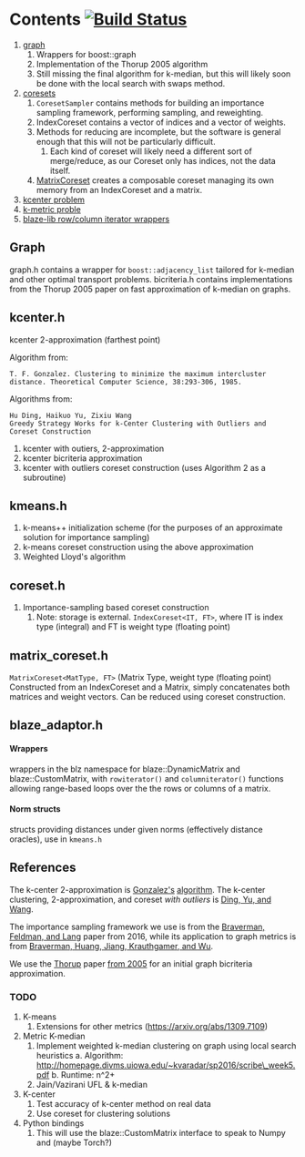 # Contents [![Build Status](https://travis-ci.com/dnbaker/fgc.svg?token=nzWL3kpck4ymqu9SdesD&branch=master)](https://travis-ci.com/dnbaker/fgc)

1. [graph](#Graph)
    1. Wrappers for boost::graph
    2. Implementation of the Thorup 2005 algorithm
      1. Still missing the final algorithm for k-median, but this will likely soon be done with the local search with swaps method.
2. [coresets](#coreseth)
    1. `CoresetSampler` contains methods for building an importance sampling framework, performing sampling, and reweighting.
    2. IndexCoreset contains a vector of indices and a vector of weights.
    3. Methods for reducing are incomplete, but the software is general enough that this will not be particularly difficult.
        1. Each kind of coreset will likely need a different sort of merge/reduce, as our Coreset only has indices, not the data itself.
    4. [MatrixCoreset](#matrix_coreseth) creates a composable coreset managing its own memory from an IndexCoreset and a matrix.
3. [kcenter problem](#kcenterh)
4. [k-metric proble](#kmeansh)
5. [blaze-lib row/column iterator wrappers](#blaze_adaptorh)



## Graph

graph.h contains a wrapper for `boost::adjacency_list` tailored for k-median and other optimal transport problems.
bicriteria.h contains implementations from the Thorup 2005 paper on fast approximation of k-median on graphs.

## kcenter.h

kcenter 2-approximation (farthest point)

Algorithm from:
```
T. F. Gonzalez. Clustering to minimize the maximum intercluster distance. Theoretical Computer Science, 38:293-306, 1985.
```

Algorithms from:
```
Hu Ding, Haikuo Yu, Zixiu Wang  
Greedy Strategy Works for k-Center Clustering with Outliers and Coreset Construction                
```
1. kcenter with outiers, 2-approximation
2. kcenter bicriteria approximation
3. kcenter with outliers coreset construction (uses Algorithm 2 as a subroutine)

## kmeans.h

1. k-means++ initialization scheme (for the purposes of an approximate solution for importance sampling)
2. k-means coreset construction using the above approximation
3. Weighted Lloyd's algorithm


## coreset.h

1. Importance-sampling based coreset construction
    1. Note: storage is external.
`IndexCoreset<IT, FT>`, where IT is index type (integral) and FT is weight type (floating point)

## matrix\_coreset.h

`MatrixCoreset<MatType, FT>` (Matrix Type, weight type (floating point)
Constructed from an IndexCoreset and a Matrix, simply concatenates both matrices and weight vectors.
Can be reduced using coreset construction.

## blaze\_adaptor.h

#### Wrappers
wrappers in the blz namespace for blaze::DynamicMatrix and blaze::CustomMatrix, with `rowiterator()` and `columniterator()`
functions allowing range-based loops over the the rows or columns of a matrix.

#### Norm structs
structs providing distances under given norms (effectively distance oracles), use in `kmeans.h`


## References

The k-center 2-approximation is [Gonzalez's](https://www.sciencedirect.com/science/article/pii/0304397585902245)
[algorithm](https://sci-hub.se/10.1016/0304-3975\(85\)90224-5).
The k-center clustering, 2-approximation, and coreset *with outliers* is [Ding, Yu, and Wang](https://arxiv.org/abs/1901.08219).

The importance sampling framework we use is from the [Braverman, Feldman, and Lang](https://arxiv.org/abs/1612.00889) paper from 2016,
while its application to graph metrics is from [Braverman, Huang, Jiang, Krauthgamer, and Wu](https://arxiv.org/abs/1907.04733).

We use the [Thorup](https://epubs.siam.org/doi/pdf/10.1137/S0097539701388884) paper [from 2005](https://sci-hub.se/10.1137/s0097539701388884)
for an initial graph bicriteria approximation.

### TODO

1. K-means
    1. Extensions for other metrics (https://arxiv.org/abs/1309.7109)
2. Metric K-median
    1. Implement weighted k-median clustering on graph using local search heuristics
        a. Algorithm: http://homepage.divms.uiowa.edu/~kvaradar/sp2016/scribe\_week5.pdf
        b. Runtime: n^2+
    2. Jain/Vazirani UFL & k-median
3. K-center
    1. Test accuracy of k-center method on real data
    2. Use coreset for clustering solutions
4. Python bindings
    1. This will use the blaze::CustomMatrix interface to speak to Numpy and (maybe Torch?)
